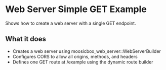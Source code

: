 # Web Server Simple GET Example

Shows how to create a web server with a single GET endpoint.

## What it does

- Creates a web server using moosicbox_web_server::WebServerBuilder
- Configures CORS to allow all origins, methods, and headers
- Defines one GET route at /example using the dynamic route builder
